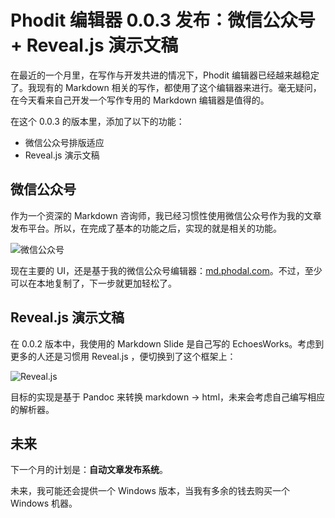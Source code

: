 Phodit 编辑器 0.0.3 发布：微信公众号 + Reveal.js 演示文稿
===

在最近的一个月里，在写作与开发共进的情况下，Phodit 编辑器已经越来越稳定了。我现有的 Markdown 相关的写作，都使用了这个编辑器来进行。毫无疑问，在今天看来自己开发一个写作专用的 Markdown 编辑器是值得的。

在这个 0.0.3 的版本里，添加了以下的功能：

 - 微信公众号排版适应
 - Reveal.js 演示文稿

## 微信公众号

作为一个资深的 Markdown 咨询师，我已经习惯性使用微信公众号作为我的文章发布平台。所以，在完成了基本的功能之后，实现的就是相关的功能。

![微信公众号](wechat.png)

现在主要的 UI，还是基于我的微信公众号编辑器：[md.phodal.com](md.phodal.com)。不过，至少可以在本地复制了，下一步就更加轻松了。

## Reveal.js 演示文稿

在 0.0.2 版本中，我使用的 Markdown Slide 是自己写的 EchoesWorks。考虑到更多的人还是习惯用 Reveal.js ，便切换到了这个框架上：

![Reveal.js](slide.png)

目标的实现是基于 Pandoc 来转换 markdown -> html，未来会考虑自己编写相应的解析器。

## 未来

下一个月的计划是：**自动文章发布系统**。



未来，我可能还会提供一个 Windows 版本，当我有多余的钱去购买一个 Windows 机器。
